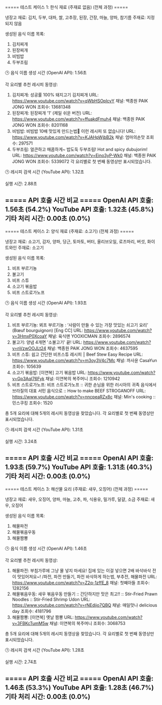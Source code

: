 ===== 테스트 케이스 1: 한식 재료 (주재료 없음) (전체 과정) =====

냉장고 재료: 김치, 두부, 대파, 쌀, 고추장, 된장, 간장, 마늘, 양파, 참기름
주재료: 지정되지 않음

생성된 음식 이름 목록:
1. 김치찌개
2. 된장찌개
3. 비빔밥
4. 두부조림

🕒 음식 이름 생성 시간 (OpenAI API): 1.56초

각 요리별 추천 레시피 동영상:
1. 김치찌개: 성공률 100% 돼지고기 김치찌개
   URL: https://www.youtube.com/watch?v=qWbHSOplcvY
   채널: 백종원 PAIK JONG WON
   조회수: 13681348
2. 된장찌개: 된장찌개 '1' (제일 쉬운 버전)
   URL: https://www.youtube.com/watch?v=ffuakdFmuh4
   채널: 백종원 PAIK JONG WON
   조회수: 8201168
3. 비빔밥: 비빔밥 10배 맛있게 만드는법🥇 이런 레시피 또 없습니다!
   URL: https://www.youtube.com/watch?v=KJAHpWjbB2k
   채널: 엄마의손맛
   조회수: 297571
4. 두부조림: 얼큰하고 매콤하게~ 밥도둑 두부조림! Hot and spicy dubujorim!
   URL: https://www.youtube.com/watch?v=Eino3yP-Wk0
   채널: 백종원 PAIK JONG WON
   조회수: 5339072
각 요리별로 첫 번째 동영상만 표시되었습니다.

🕒 레시피 검색 시간 (YouTube API): 1.32초

실행 시간: 2.88초

===== API 호출 시간 비교 =====
OpenAI API 호출: 1.56초 (54.2%)
YouTube API 호출: 1.32초 (45.8%)
기타 처리 시간: 0.00초 (0.0%)
--------------------------------------------------

===== 테스트 케이스 2: 양식 재료 (주재료: 소고기) (전체 과정) =====

냉장고 재료: 소고기, 감자, 양파, 당근, 토마토, 버터, 올리브오일, 로즈마리, 버섯, 화이트와인
주재료: 소고기

생성된 음식 이름 목록:
1. 비프 부르기뇽
2. 불고기
3. 비프 스튜
4. 소고기 볶음밥
5. 비프 스트로가노프

🕒 음식 이름 생성 시간 (OpenAI API): 1.93초

각 요리별 추천 레시피 동영상:
1. 비프 부르기뇽: 뵈프 부르기뇽 : ‘사람이 만들 수 있는 가장 맛있는 쇠고기 요리’ (Bœuf bourguignon) [Eng CC]
   URL: https://www.youtube.com/watch?v=3HmxP0XcoaY
   채널: 육식맨 YOOXICMAN
   조회수: 2896574
2. 불고기: 양념 4개면 '소불고기' 끝!
   URL: https://www.youtube.com/watch?v=nVzwOOJLt24
   채널: 백종원 PAIK JONG WON
   조회수: 4637595
3. 비프 스튜: 쉽고 간단한 비프스튜 레시피 ⎮ Beef Stew Easy Recipe
   URL: https://www.youtube.com/watch?v=m3oy3V4c7Mc
   채널: 까사윤 CasaYun
   조회수: 105639
4. 소고기 볶음밥: [이연복] 고기 볶음밥
   URL: https://www.youtube.com/watch?v=Gp3AqI76Fyk
   채널: 이연복의 복주머니
   조회수: 1210942
5. 비프 스트로가노프: 비프 스트로가노프 :: 귀한 손님을 위한 러시아의 귀족 음식에서 브라질의 대표 서민 음식으로 :: How to make BEEF STROGANOFF
   URL: https://www.youtube.com/watch?v=nncpeaRZx8c
   채널: Min's cooking :: 민스쿠킹
   조회수: 1520

총 5개 요리에 대해 5개의 레시피 동영상을 찾았습니다.
각 요리별로 첫 번째 동영상만 표시되었습니다.

🕒 레시피 검색 시간 (YouTube API): 1.31초

실행 시간: 3.24초

===== API 호출 시간 비교 =====
OpenAI API 호출: 1.93초 (59.7%)
YouTube API 호출: 1.31초 (40.3%)
기타 처리 시간: 0.00초 (0.0%)
--------------------------------------------------

===== 테스트 케이스 3: 해산물 요리 (주재료: 새우, 오징어) (전체 과정) =====

냉장고 재료: 새우, 오징어, 양파, 마늘, 고추, 파, 식용유, 밀가루, 달걀, 소금
주재료: 새우, 오징어

생성된 음식 이름 목록:
1. 해물파전
2. 해물볶음우동
3. 해물짬뽕

🕒 음식 이름 생성 시간 (OpenAI API): 1.46초

각 요리별 추천 레시피 동영상:
1. 해물파전: 부침가루에 그냥 물 넣지 마세요! 집에 있는 이걸 넣으면 2배 바삭바삭 전이 맛있어져요~! /파전, 파전 만들기, 파전 바삭하게 하는법, 부추전, 해물파전
   URL: https://www.youtube.com/watch?v=Z2q-1zffE_8
   채널: 첫째아들
   조회수: 1282156
2. 해물볶음우동: 새우 볶음우동 만들기 :: 간단하지만 맛은 최고!! :: Stir-Fried Prawn Noodles :: Stir-Fried Shrimp Udon
   URL: https://www.youtube.com/watch?v=rNEdjio7QBQ
   채널: 매일맛나 delicious day
   조회수: 4181796
3. 해물짬뽕: [이연복] 옛날 짬뽕
   URL: https://www.youtube.com/watch?v=3FBKcTumM5w
   채널: 이연복의 복주머니
   조회수: 3068753

총 5개 요리에 대해 5개의 레시피 동영상을 찾았습니다.
각 요리별로 첫 번째 동영상만 표시되었습니다.

🕒 레시피 검색 시간 (YouTube API): 1.28초

실행 시간: 2.74초

===== API 호출 시간 비교 =====
OpenAI API 호출: 1.46초 (53.3%)
YouTube API 호출: 1.28초 (46.7%)
기타 처리 시간: 0.00초 (0.0%)
--------------------------------------------------